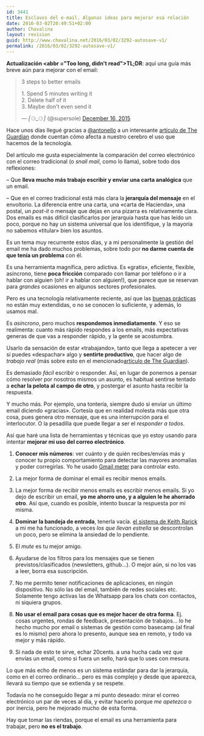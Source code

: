 ```yaml
---
id: 3441
title: Esclavos del e-mail. Algunas ideas para mejorar esa relación
date: 2016-03-02T20:49:51+02:00
author: Chavalina
layout: revision
guid: http://www.chavalina.net/2016/03/02/3292-autosave-v1/
permalink: /2016/03/02/3292-autosave-v1/
---
```

**Actualización <abbr ="Too long, didn't read">TL;DR</abbr>**: aquí una guía más breve aún para mejorar con el email:

<blockquote class="twitter-tweet" data-lang="en">
  <p lang="en" dir="ltr">
    3 steps to better emails
  </p>
  
  <p>
    1. Spend 5 minutes writing it<br />2. Delete half of it<br />3. Maybe don't even send it
  </p>
  
  <p>
    &mdash; ⎛⚆_⚆⎠ (@supersole) <a href="https://twitter.com/supersole/status/677188797583466497">December 16, 2015</a>
  </p>
</blockquote>



Hace unos días llegué gracias a [@antonello](https://twitter.com/antonello/status/561844411081162752) a un interesante [artículo de The Guardian](http://www.theguardian.com/science/2015/jan/18/modern-world-bad-for-brain-daniel-j-levitin-organized-mind-information-overload) donde cuentan cómo afecta a nuestro cerebro el uso que hacemos de la tecnología.

Del artículo me gusta especialmente la comparación del correo electrónico con el correo tradicional (o _snail mail_, como lo llama), sobre todo dos reflexiones: 

&#8211; Que **lleva mucho más trabajo escribir y enviar una carta analógica** que un email.

&#8211; Que en el correo tradicional está más clara la **jerarquía del mensaje** en el envoltorio. La diferencia entre una carta, una «carta de Hacienda», una postal, un _post-it_ o mensaje que dejas en una pizarra es relativamente clara. Dos emails es más difícil clasificarlos por jerarquía hasta que has leído un poco, porque no hay un sistema universal que los identifique, y la mayoría no sabemos «titular» bien los asuntos.

Es un tema muy recurrente estos días, y a mi personalmente la gestión del email me ha dado muchos problemas, sobre todo por **no darme cuenta de que tenía un problema** con él.

Es una herramienta magnífica, pero adictiva. Es «gratis», eficiente, flexible, asíncrono, tiene **poca fricción** comparado con llamar por teléfono o ir a hablar con alguien (oh! ir a hablar con alguien!), que parece que se reservan para _grandes_ ocasiones en algunos sectores profesionales.

Pero es una tecnología relativamente reciente, así que las [buenas prácticas](http://www.101emailetiquettetips.com/) no están muy extendidas, o no se conocen lo suficiente, y además, lo usamos mal. 

Es _asíncrono_, pero muchos **respondemos inmediatamente**. Y eso se realimenta: cuanto más rápido respondes a los emails, más expectativas generas de que vas a responder rápido, y la gente se acostumbra.

Usarlo da sensación de estar «trabajando», tanto que llega a apetecer a ver si puedes «despachar» algo y **sentirte productivo**, que hacer algo de _trabajo real_ (más sobre esto en el mencionado[artículo de The Guardian](http://www.theguardian.com/science/2015/jan/18/modern-world-bad-for-brain-daniel-j-levitin-organized-mind-information-overload)).

Es demasiado _fácil_ escribir o responder. Así, en lugar de ponernos a pensar cómo resolver por nosotros mismos un asunto, es habitual sentirse tentado a **echar la pelota al campo de otro**, y postergar el asunto hasta recibir la respuesta.

Y mucho más. Por ejemplo, una tontería, siempre dudo si enviar un último email diciendo «gracias». Cortesía que en realidad molesta más que otra cosa, pues genera otro mensaje, que es una interrupción para el interlocutor. O la pesadilla que puede llegar a ser el _responder a todos_.

Así que haré una lista de herramientas y técnicas que yo estoy usando para intentar **mejorar mi uso del correo electrónico**.

1. **Conocer mis números**: ver cuánto y de quién recibes/envías más y conocer tu propio comportamiento para detectar las mayores anomalías y poder corregirlas. Yo he usado [Gmail meter](http://www.gmailmeter.com/) para controlar esto.

2. La mejor forma de dominar el email es recibir menos emails.

3. La mejor forma de recibir menos emails es escribir menos emails. Si yo dejo de escribir un email, **yo me ahorro uno, y a alguien le he ahorrado otro**. Así que, cuando es posible, intento buscar la respuesta por mi misma.

4. **Dominar la bandeja de entrada**, tenerla vacía. [el sistema de Keith Rarick](http://xph.us/2013/01/22/inbox-zero-for-life.html) a mi me ha funcionado, a veces _los que llevan estrella_ se descontrolan un poco, pero se elimina la ansiedad de lo pendiente.

5. El _mute_ es tu mejor amigo.

6. Ayudarse de los filtros para los mensajes que se tienen previstos/clasificados (newsletters, github…). O mejor aún, si no los vas a leer, borra esa suscripción.

7. No me permito tener notificaciones de aplicaciones, en ningún dispositivo. No sólo las del email, también de redes sociales etc. Solamente tengo activas las de Whatsapp para los chats con contactos, ni siquiera grupos.

8. **No usar el email para cosas que es mejor hacer de otra forma**. Ej. cosas urgentes, rondas de feedback, presentación de trabajos… lo he hecho mucho por email o sistemas de gestión como basecamp (al final es lo mismo) pero ahora lo presento, aunque sea en remoto, y todo va mejor y más rápido.

9. Si nada de esto te sirve, echar 20cents. a una hucha cada vez que envías un email, como si fuera un sello, hará que lo uses con mesura.

Lo que más echo de menos es un sistema estándar para dar la jerarquía, como en el correo ordinario… pero es más complejo y desde que aparezca, llevará su tiempo que se extienda y se respete.

Todavía no he conseguido llegar a mi punto deseado: mirar el correo electrónico un par de veces al día, y evitar hacerlo porque _me apetezca_ o por inercia, pero he mejorado mucho de esta forma. 

Hay que tomar las riendas, porque el email es una herramienta para trabajar, pero **no es el trabajo**.